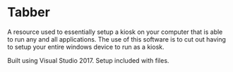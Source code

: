 # Tabber

A resource used to essentially setup a kiosk on your computer that is able to run any and all applications.
The use of this software is to cut out having to setup your entire windows device to run as a kiosk.

Built using Visual Studio 2017. Setup included with files.
